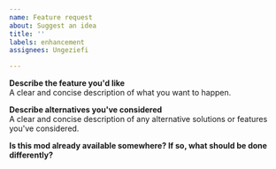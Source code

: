 ```yaml
---
name: Feature request
about: Suggest an idea
title: ''
labels: enhancement
assignees: Ungeziefi

---
```


**Describe the feature you'd like**  
A clear and concise description of what you want to happen.

**Describe alternatives you've considered**  
A clear and concise description of any alternative solutions or features you've considered.

**Is this mod already available somewhere? If so, what should be done differently?**
